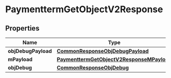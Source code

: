 
# PaymenttermGetObjectV2Response

## Properties
Name | Type | Description | Notes
------------ | ------------- | ------------- | -------------
**objDebugPayload** | [**CommonResponseObjDebugPayload**](CommonResponseObjDebugPayload.md) |  | 
**mPayload** | [**PaymenttermGetObjectV2ResponseMPayload**](PaymenttermGetObjectV2ResponseMPayload.md) |  | 
**objDebug** | [**CommonResponseObjDebug**](CommonResponseObjDebug.md) |  |  [optional]



